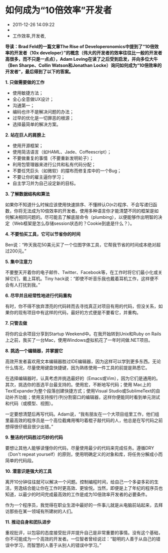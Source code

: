 # 如何成为“10倍效率”开发者
- 2011-12-26 14:09:22
- 
- 工作效率,开发者,

<strong>导读：Brad Feld的一篇文章</strong><strong>The Rise of Developeronomics</strong><strong>中提到了“10倍效率的开发者（10x developer）”的概念（伟大的开发者的效率往往比一般的开发者高很多，而不只是一点点），Adam Loving在读了之后受到启发，并向多位大牛（Ben Sharpe、Collin Watson和Jonathan Locke）询问如何成为“10倍效率的开发者”，最后得到了以下的答案。</strong>

<strong>1. 只做需要做的工作</strong>
<ul>
	<li>使用敏捷方法；</li>
	<li>全心全意做UX设计；</li>
	<li>沟通第一；</li>
	<li>编码也许不是解决问题的办法；</li>
	<li>过早的优化是一切罪恶的根源；</li>
	<li>选择最简单的解决方案。</li>
</ul>
<strong>2. 站在巨人的肩膀上</strong>
<ul>
	<li>使用开源框架；</li>
	<li>使用简洁语言（如HAML、Jade、Coffeescript）；</li>
	<li>不要做重复的事情（不要重新发明轮子）；</li>
	<li>利用包管理器来进行公共和私有代码分配；</li>
	<li>不要任凭巨头（如微软）的摆布而修复库中的一个Bug；</li>
	<li>不要让你的雇主逼你学习；</li>
	<li>自主学习并为自己设定新的目标。</li>
</ul>
<strong>3. 了解数据结构和算法</strong>

如果你不知道什么时候应该使用快速排序、不懂辨认O(n2)程序、不会写递归函数，你将无法成为10倍效率的开发者。使用多种语言你才能清楚不同的框架是如何解决相同问题的。尽可能去了解底层命令（plumbing），以便能够作出明智的决定（Web框架是怎么存储session状态的？Cookie到底是什么？）。

<strong>4. 不要怕买工具，它可以节省你的时间</strong>

Ben说：“昨天我花50美元买了一个位图字体工具，它帮我节省的时间成本绝对超过200元。”

<strong>5. 集中注意力</strong>

不要整天开着你的电子邮件、Twitter、Facebook等，在工作时将它们最小化或关掉它们，戴上耳机。Tiny hack说：“即使不听音乐我也戴着耳机工作，这样便不会有人打扰到我。”

<strong>6. 尽早并且经常性地进行代码重构</strong>

有时，你不得不放弃漂亮的代码转而去寻找真正对项目有用的代码，但没关系，如果你的现有项目中有这样的代码，最好的方式便是不要看它，并重构。

<strong>7. 只管去做</strong>

将你的业余项目分享到Startup Weekend中。在我开始转到Unix和Ruby on Rails上之前，我买了一台Mac，使用Windows虚拟机花了一年时间做.NET项目。

<strong>8. 挑选一个编辑器，并掌握它</strong>

高效开发者喜欢用文本编辑器胜过IDE编辑器，因为这样可以学到更多东西。无论什么情况，尽量使用键盘快捷键，因为熟练使用一件工具的前提是熟悉它。

在选择编辑器时，认真考虑并挑选最好的（Emacs或Vim），因为它们是通用的。其次，挑选你的首选平台最支持的。使用宏，不断地写代码；使用 Mac上的TextExpander为整个段落创建快捷方式；使用Visual Studio或SublimeText的自动补齐功能；使用支持按行/列分割窗口的编辑器，这样你便能同时看到单元测试和代码（或模型、视图）。

一定要想清楚后再写代码。Adam说，“我有朋友在一个大项目组里工作，他们组里最高效的程序员是一个高位截瘫用嘴叼着棍子敲代码的人，他总是在写代码之前想得很仔细且很少出错。”

<strong>9. 整洁的代码胜过巧妙的代码</strong>

要想让其他人能够读懂你的代码，尽量使用最少的代码来完成任务。遵循DRY（Don't repeat yourself）的原则，使用明确定义的对象和库，将任务分解成小而简单的代码段。

<strong>10. 潜意识是强大的工具</strong>

离开10分钟往往就可以解决一个问题。控制编程时间，给自己一个多姿多彩的生活，劳逸结合能让你在工作时更高效、更愉悦。当然，即便是上了年纪的程序员也知道，以最少的时间完成最高效的工作是成为10倍效率开发者的必要条件。

作为一个程序员，我觉得在职业生涯中最好的一件事儿就是从电脑前站起来，去拜访那些在某一领域有所建树的人们。

<strong>11. 推动自身和团队进步</strong>

重视批评，以包容的态度接受批评并提升自己是非常重要的事情。没有这个基础，你不可能成为一个高效的开发者。一位智者曾经说过：“聪明的人善于从自己的错误中学习，而智慧的人善于从别人的错误中学习。”